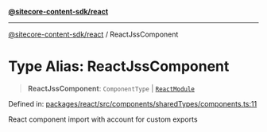 [**@sitecore-content-sdk/react**](../README.md)

***

[@sitecore-content-sdk/react](../README.md) / ReactJssComponent

# Type Alias: ReactJssComponent

> **ReactJssComponent**: `ComponentType` \| [`ReactModule`](ReactModule.md)

Defined in: [packages/react/src/components/sharedTypes/components.ts:11](https://github.com/Sitecore/content-sdk/blob/a12743cf942dfe3195e858aea63c33d67943078b/packages/react/src/components/sharedTypes/components.ts#L11)

React component import with account for custom exports
